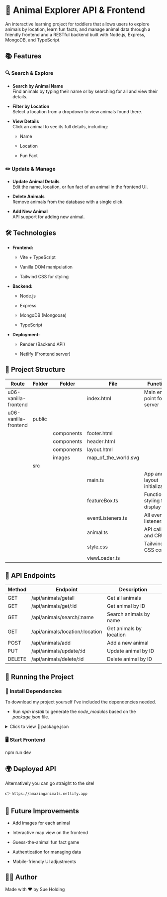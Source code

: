 # 🐾 Animal Explorer API & Frontend

An interactive learning project for toddlers that allows users to explore animals by location, learn fun facts, and manage animal data through a friendly frontend and a RESTful backend built with Node.js, Express, MongoDB, and TypeScript.

## 📚 Features

### 🔍 Search & Explore

- **Search by Animal Name** <br>
Find animals by typing their name or by searching for all and view their details.

- **Filter by Location** <br>
Select a location from a dropdown to view animals found there.

- **View Details** <br>
Click an animal to see its full details, including:<br>
    - Name

    - Location

    - Fun Fact

### ✏️ Update & Manage

- **Update Animal Details** <br>
Edit the name, location, or fun fact of an animal in the frontend UI.

- **Delete Animals** <br>
Remove animals from the database with a single click.

- **Add New Animal** <br>
API support for adding new animal.

## 🛠️ Technologies

- **Frontend:**

    - Vite + TypeScript

    - Vanilla DOM manipulation

    - Tailwind CSS for styling

- **Backend:**

    - Node.js

    - Express

    - MongoDB (Mongoose)

    - TypeScript

- **Deployment:**

    - Render (Backend API)

    - Netlify (Frontend server)

## 📂 Project Structure

| Route                 | Folder | Folder     |  File                | Function                           |
| ----------------------|--------|------------|----------------------|------------------------------------|
| u06-vanilla-frontend  |        |            | index.html           | Main entry point for server        |
| u06-vanilla-frontend  | public |            |                      |                                    |
|                       |        | components | footer.html          |                                    |
|                       |        | components | header.html          |                                    |
|                       |        | components | layout.html          |                                    |
|                       |        | images     | map_of_the_world.svg |                                    |
|                       | src    |            |                      |                                    |
|                       |        |            | main.ts              | App and layout initialization      |
|                       |        |            | featureBox.ts        | Function & styling for display box |
|                       |        |            | eventListeners.ts    | All event listeners                |
|                       |        |            | animal.ts            | API calls and CRUD                 |
|                       |        |            | style.css            | Tailwind CSS config                |
|                       |        |            | viewLoader.ts        |                                    |

## 📡 API Endpoints

| Method  | Endpoint                        | Description             |
|---------|---------------------------------|-------------------------|
| GET     | /api/animals/getall             | Get all animals         |
| GET     | /api/animals/get/:id            | Get animal by ID        |
| GET     | /api/animals/search/:name       | Search animals by name  |
| GET     | /api/animals/location/:location | Get animals by location |
| POST    | /api/animals/add                | Add a new animal        |
| PUT     | /api/animals/update/:id         | Update animal by ID     |
| DELETE  | /api/animals/delete/:id         | Delete animal by ID     |

## 🚀 Running the Project

### 🔧 Install Dependencies

To download my project yourself I've included the dependencies needed.

- Run *npm install* to generate the *node_modules* based on the *package.json* file.

<details> <summary>Click to view 📜 package.json</summary>
{

  "name": "u06-vanilla-frontend",

  "private": true,

  "version": "0.0.0",
  "type": "module",
  
  "scripts": {

    "dev": "vite",

    "build": "tsc && vite build",

    "preview": "vite preview"

  },

  "devDependencies": {

    "@tailwindcss/postcss": "^4.1.4",

    "@types/node": "^22.14.1",

    "autoprefixer": "^10.4.21",

    "postcss": "^8.5.3",

    "tailwindcss": "^4.1.3",

    "typescript": "~5.7.2",

    "vite": "^6.2.0"

  },

  "dependencies": {

    "@tailwindcss/vite": "^4.1.3"

  }

}
</details>

### 🖥️ Start Frontend

npm run dev

## 🌍 Deployed API

Alternatively you can go straight to the site!

👉 `https://amazinganimals.netlify.app`

## 📖 Future Improvements

- Add images for each animal

- Interactive map view on the frontend

- Guess-the-animal fun fact game

- Authentication for managing data

- Mobile-friendly UI adjustments

## 👩‍💻 Author

Made with ❤️ by Sue Holding